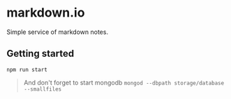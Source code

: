 # markdown.io

Simple service of markdown notes.


## Getting started

```
npm run start
```

> And don't forget to start mongodb `mongod --dbpath storage/database --smallfiles`
